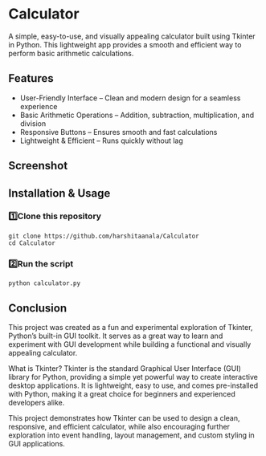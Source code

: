 # Calculator
A simple, easy-to-use, and visually appealing calculator built using Tkinter in Python. This lightweight app provides a smooth and efficient way to perform basic arithmetic calculations.

## Features
- User-Friendly Interface – Clean and modern design for a seamless experience
- Basic Arithmetic Operations – Addition, subtraction, multiplication, and division
- Responsive Buttons – Ensures smooth and fast calculations
- Lightweight & Efficient – Runs quickly without lag

## Screenshot

##  Installation & Usage

### 1️⃣Clone this repository

```
git clone https://github.com/harshitaanala/Calculator
cd Calculator
```
### 2️⃣Run the script

```
python calculator.py
```

## Conclusion

This project was created as a fun and experimental exploration of Tkinter, Python’s built-in GUI toolkit. It serves as a great way to learn and experiment with GUI development while building a functional and visually appealing calculator.

What is Tkinter?
Tkinter is the standard Graphical User Interface (GUI) library for Python, providing a simple yet powerful way to create interactive desktop applications. It is lightweight, easy to use, and comes pre-installed with Python, making it a great choice for beginners and experienced developers alike.

This project demonstrates how Tkinter can be used to design a clean, responsive, and efficient calculator, while also encouraging further exploration into event handling, layout management, and custom styling in GUI applications.
